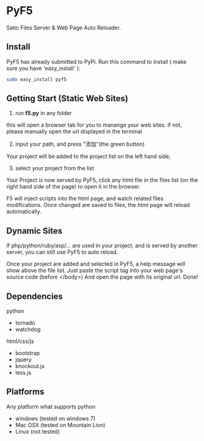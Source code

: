 PyF5
====

Satic Files Server & Web Page Auto Reloader.


Install
-------
PyF5 has already submitted to PyPi. Run this command to install ( make sure you have 'easy_install' ):
```bash
sudo easy_install pyf5
```

Getting Start (Static Web Sites)
-------------------------------
1. run **f5.py** in any folder

  this will open a browser tab for you to manange your web sites.
  if not, please manually open the url displayed in the terminal
  
2. input your path, and press "添加"(the green button)

  Your project will be added to the project list on the left hand side;
  
3. select your project from the list

  Your Project is now served by PyF5, 
  click any html file in the files list (on the right hand side of the page) to open it in the browser.
  
  F5 will inject scripts into the html page, and watch related files modifications.
  Once changed are saved to files, the html page will reload automatically.
  

Dynamic Sites
-------------
If php/python/ruby/asp/... are used in your project, 
and is served by another server, you can still use PyF5 to auto reload.

Once your project are added and selected in PyF5,
a help message will show above the file list.
Just paste the script tag into your web page's source code (before &lt;/body&gt;)
And open the page with its original url. Done!


Dependencies
------------
python
* tornado
* watchdog

html/css/js
* bootstrap
* jquery
* knockout.js
* less.js


Platforms
---------
Any platform what supports python
* windows (tested on windows 7)
* Mac OSX (tested on Mountain Lion)
* Linux (not tested)
